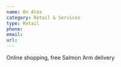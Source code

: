 ```yaml
---
name: On Alex
category: Retail & Services
type: Retail
phone: 
email: 
url: 
---
```


Online shopping, free Salmon Arm delivery